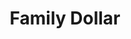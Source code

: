 ---
title: "Family Dollar"
url: /indianapolis/family-dollar-west-38th-street/
shop: variety store
---